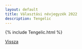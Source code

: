 ```yaml
---
layout: default
title: Választási névjegyzék 2022
description: Tengelic
---
```


{% include Tengelic.html %}

[Vissza](./)